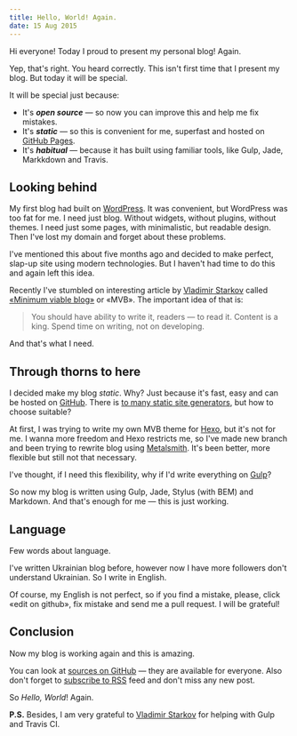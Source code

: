 ```yaml
---
title: Hello, World! Again.
date: 15 Aug 2015
---
```


Hi everyone! Today I proud to present my personal blog! Again.

Yep, that's right. You heard correctly. This isn't first time that I present my blog. But today it will be special.

<!-- more -->

It will be special just because:

* It's **_open source_** — so now you can improve this and help me fix mistakes.
* It's **_static_** — so this is convenient for me, superfast and hosted on [GitHub Pages][gh-pages].
* It's **_habitual_** — because it has built using familiar tools, like Gulp, Jade, Markkdown and Travis.

## Looking behind

My first blog had built on [WordPress][wordpress]. It was convenient, but WordPress was too fat for me. I need just blog. Without widgets, without plugins, without themes. I need just some pages, with minimalistic, but readable design. Then I've lost my domain and forget about these problems.

I've mentioned this about five months ago and decided to make perfect, slap-up site using modern technologies. But I haven't had time to do this and again left this idea.

Recently I've stumbled on interesting article by [Vladimir Starkov][starkov] called [«Minimum viable blog»][mvb] or «MVB». The important idea of that is:

> You should have ability to write it, readers — to read it. Content is a king. Spend time on writing, not on developing.

And that's what I need.

## Through thorns to here

I decided make my blog _static_. Why? Just because it's fast, easy and can be hosted on [GitHub][gh-pages]. There is [to many static site generators][staticgen], but how to choose suitable?

At first, I was trying to write my own MVB theme for [Hexo][hexo], but it's not for me. I wanna more freedom and Hexo restricts me, so I've made new branch and been trying to rewrite blog using [Metalsmith][metalsmith]. It's been better, more flexible but still not that necessary.

I've thought, if I need this flexibility, why if I'd write everything on [Gulp][gulp]?

So now my blog is written using Gulp, Jade, Stylus (with BEM) and Markdown. And that's enough for me — this is just working.

## Language

Few words about language.

I've written Ukrainian blog before, however now I have more followers don't understand Ukrainian. So I write in English.

Of course, my English is not perfect, so if you find a mistake, please, click «edit on github», fix mistake and send me a pull request. I will be grateful!

## Conclusion

Now my blog is working again and this is amazing.

You can look at [sources on GitHub][repo] — they are available for everyone. Also don't forget to [subscribe to RSS][feed] feed and don't miss any new post.

So _Hello, World_! Again.

**P.S.** Besides, I am very grateful to [Vladimir Starkov][starkov] for helping with Gulp and Travis CI.

[gh-pages]: https://pages.github.com/
[wordpress]: https://wordpress.org/
[starkov]: https://iamstarkov.com/
[mvb]: https://iamstarkov.com/mvb/
[staticgen]: https://www.staticgen.com/
[hexo]: https://hexo.io/
[metalsmith]: http://www.metalsmith.io/
[gulp]: http://gulpjs.com/
[repo]: https://github.com/denysdovhan/denysdovhan.github.io
[feed]: /rss.xml
